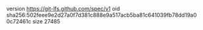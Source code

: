 version https://git-lfs.github.com/spec/v1
oid sha256:502feee9e2d27a0f7d381c888e9a517acb5ba81c641039fb78dd19a00c72461c
size 27485
